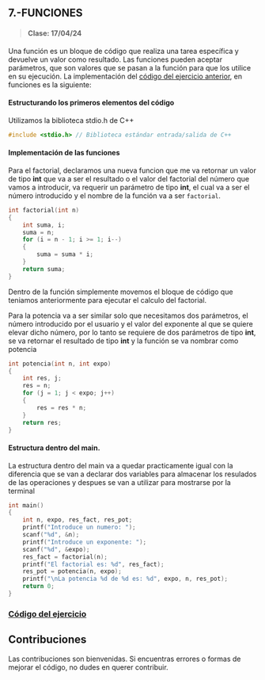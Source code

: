 ## 7.-FUNCIONES
> #### Clase: 17/04/24

Una función es un bloque de código que realiza una tarea específica y devuelve un valor como resultado.
Las funciones pueden aceptar parámetros, que son valores que se pasan a la función para que los utilice en su ejecución.
La implementación del [código del ejercicio anterior](/Ejercicios-C++/MENU/6-FACTORIAL%20Y%20POTENCIA/src/factorialPotencia.cpp), en funciones es la siguiente:

#### Estructurando los primeros elementos del código
Utilizamos la biblioteca stdio.h de C++

```C++
#include <stdio.h> // Biblioteca estándar entrada/salida de C++
```

#### Implementación de las funciones
Para el factorial, declaramos una nueva funcion que me va retornar un valor de tipo **int** que va a ser el resultado o el valor del factorial del número que vamos a introducir, va requerir un parámetro de tipo **int**, el cual va a ser el número introducido y el nombre de la función va a ser `factorial`.

```C++
int factorial(int n) 
{
    int suma, i;
    suma = n;
    for (i = n - 1; i >= 1; i--) 
    {
        suma = suma * i;
    }
    return suma;
}
```

Dentro de la función simplemente movemos el bloque de código que teniamos anteriormente para ejecutar el calculo del factorial.

Para la potencia va a ser similar solo que necesitamos dos parámetros, el número introducido por el usuario y el valor del exponente al que se quiere elevar dicho número, por lo tanto se requiere de dos parámetros de tipo **int**, se va retornar el resultado de tipo **int** y la función se va nombrar como potencia

```C++
int potencia(int n, int expo) 
{
    int res, j;
    res = n;
    for (j = 1; j < expo; j++) 
    {
        res = res * n;
    }
    return res;
}
```

#### Estructura dentro del main.
La estructura dentro del main va a quedar practicamente igual con la diferencia que se van a declarar dos variables para almacenar los resulados de las operaciones y despues se van a utilizar para mostrarse por la terminal

```C++
int main() 
{
    int n, expo, res_fact, res_pot;
    printf("Introduce un numero: ");
    scanf("%d", &n);
    printf("Introduce un exponente: ");
    scanf("%d", &expo);
    res_fact = factorial(n);
    printf("El factorial es: %d", res_fact);
    res_pot = potencia(n, expo);
    printf("\nLa potencia %d de %d es: %d", expo, n, res_pot);
    return 0;
}
```


### [Código del ejercicio](funciones.cpp)


## Contribuciones
Las contribuciones son bienvenidas. Si encuentras errores o formas de mejorar el código, no dudes en querer contribuir.